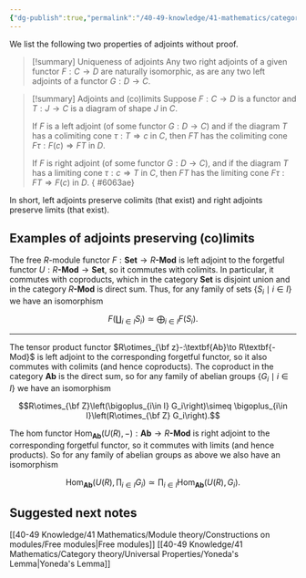 ```yaml
---
{"dg-publish":true,"permalink":"/40-49-knowledge/41-mathematics/category-theory/adjoints/properties-of-adjoints/","tags":["category_theory"],"updated":"2024-10-08T19:47:04-07:00"}
---
```


We list the following two properties of adjoints without proof.

>[!summary] Uniqueness of adjoints
>Any two right adjoints of a given functor $F:C\to D$ are naturally isomorphic, as are any two left adjoints of a functor $G:D\to C$.

>[!summary] Adjoints and (co)limits
>Suppose $F:C\to D$ is a functor and $T:J\to C$ is a diagram of shape $J$ in $C.$
>
>If $F$ is a left adjoint (of some functor $G:D\to C$) and if the diagram $T$ has a colimiting cone $\tau:T\Rightarrow c$ in $C$, then $FT$ has the colimiting cone $F\tau:F(c)\Rightarrow FT$ in $D$.
>
>If $F$ is right adjoint (of some functor $G:D\to C$), and if the diagram $T$ has a limiting cone $\tau:c\Rightarrow T$ in $C$, then $FT$ has the limiting cone $F\tau:FT\Rightarrow F(c)$ in $D$.
{ #6063ae}


In short, left adjoints preserve colimits (that exist) and right adjoints preserve limits (that exist).
## Examples of adjoints preserving (co)limits

The free $R$-module functor $F:\textbf{Set}\to R\textbf{-Mod}$ is left adjoint to the forgetful functor $U:R\textbf{-Mod}\to \textbf{Set}$, so it commutes with colimits. In particular, it commutes with coproducts, which in the category $\textbf{Set}$ is disjoint union and in the category $R\textbf{-Mod}$ is direct sum. Thus, for any family of sets $\{S_i\mid i\in I\}$ we have an isomorphism

$$F\left(\coprod_{i\in I} S_i\right)\simeq \bigoplus_{i\in I}F(S_i).$$

---

The tensor product functor $R\otimes_{\bf z}-:\textbf{Ab}\to R\textbf{-Mod}$ is left adjoint to the corresponding forgetful functor, so it also commutes with colimits (and hence coproducts). The coproduct in the category $\textbf{Ab}$ is the direct sum, so for any family of abelian groups $\{G_i\mid i\in I\}$ we have an isomorphism

$$R\otimes_{\bf Z}\left(\bigoplus_{i\in I} G_i\right)\simeq \bigoplus_{i\in I}\left(R\otimes_{\bf Z} G_i\right).$$

The hom functor $\operatorname{Hom}_{\textbf{Ab}}(U(R),-):\textbf{Ab}\to R\textbf{-Mod}$ is right adjoint to the corresponding forgetful functor, so it commutes with limits (and hence products). So for any family of abelian groups as above we also have an isomorphism

$$\operatorname{Hom}_{\textbf{Ab}}\left(U(R),\prod_{i\in I}G_i\right)\simeq \prod_{i\in I}\operatorname{Hom}_{\textbf{Ab}}(U(R),G_i). $$

## Suggested next notes

[[40-49 Knowledge/41 Mathematics/Module theory/Constructions on modules/Free modules\|Free modules]]
[[40-49 Knowledge/41 Mathematics/Category theory/Universal Properties/Yoneda's Lemma\|Yoneda's Lemma]]